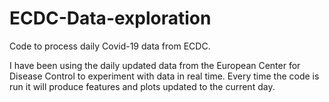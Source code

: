 # ECDC-Data-exploration
Code to process daily Covid-19 data from ECDC.


I have been using the daily updated data from the European Center for Disease Control to experiment with data in real time. Every time the code is run it will produce features and plots updated to the current day.

